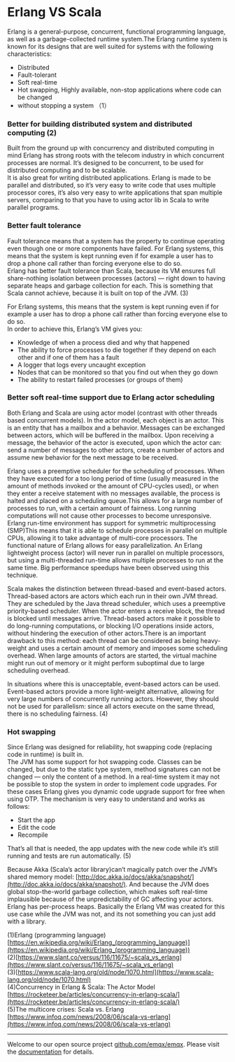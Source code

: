 # Erlang VS Scala

Erlang is a general-purpose, concurrent, functional programming language, as
well as a garbage-collected runtime system.The Erlang runtime system is known
for its designs that are well suited for systems with the following
characteristics:

- Distributed
- Fault-tolerant
- Soft real-time
- Hot swapping, Highly available, non-stop applications where code can be changed
- without stopping a system （1）

### Better for building distributed system and distributed computing (2)

Built from the ground up with concurrency and distributed computing in mind
Erlang has strong roots with the telecom industry in which concurrent processes
are normal. It’s designed to be concurrent, to be used for distributed computing
and to be scalable.<br> It is also great for writing distributed applications.
Erlang is made to be parallel and distributed, so it’s very easy to write code
that uses multiple processor cores, it’s also very easy to write applications
that span multiple servers, comparing to that you have to using actor lib in
Scala to write parallel programs.

### Better fault tolerance

Fault tolerance means that a system has the property to continue operating even
though one or more components have failed. For Erlang systems, this means that
the system is kept running even if for example a user has to drop a phone call
rather than forcing everyone else to do so.<br> Erlang has better fault
tolerance than Scala, because its VM ensures full share-nothing isolation
between processes (actors) — right down to having separate heaps and garbage
collection for each. This is something that Scala cannot achieve, because it is
built on top of the JVM. (3)

For Erlang systems, this means that the system is kept running even if for
example a user has to drop a phone call rather than forcing everyone else to do
so.<br> In order to achieve this, Erlang’s VM gives you:

* Knowledge of when a process died and why that happened
* The ability to force processes to die together if they depend on each other and
if one of them has a fault
* A logger that logs every uncaught exception
* Nodes that can be monitored so that you find out when they go down
* The ability to restart failed processes (or groups of them)

### Better soft real-time support due to Erlang actor scheduling

Both Erlang and Scala are using actor model (contrast with other threads based
concurrent models). In the actor model, each object is an actor. This is an
entity that has a mailbox and a behavior. Messages can be exchanged between
actors, which will be buffered in the mailbox. Upon receiving a message, the
behavior of the actor is executed, upon which the actor can: send a number of
messages to other actors, create a number of actors and assume new behavior for
the next message to be received.

Erlang uses a preemptive scheduler for the scheduling of processes. When they
have executed for a too long period of time (usually measured in the amount of
methods invoked or the amount of CPU-cycles used), or when they enter a receive
statement with no messages available, the process is halted and placed on a
scheduling queue.This allows for a large number of processes to run, with a
certain amount of fairness. Long running computations will not cause other
processes to become unresponsive. Erlang run-time environment has support for
symmetric multiprocessing (SMP)This means that it is able to schedule processes
in parallel on multiple CPUs, allowing it to take advantage of multi-core
processors. The functional nature of Erlang allows for easy parallelization. An
Erlang lightweight process (actor) will never run in parallel on multiple
processors, but using a multi-threaded run-time allows multiple processes to run
at the same time. Big performance speedups have been observed using this
technique.

Scala makes the distinction between thread-based and event-based actors.<br>
Thread-based actors are actors which each run in their own JVM thread. They are
scheduled by the Java thread scheduler, which uses a preemptive priority-based
scheduler. When the actor enters a receive block, the thread is blocked until
messages arrive. Thread-based actors make it possible to do long-running
computations, or blocking I/O operations inside actors, without hindering the
execution of other actors.There is an important drawback to this method: each
thread can be considered as being heavy-weight and uses a certain amount of
memory and imposes some scheduling overhead. When large amounts of actors are
started, the virtual machine might run out of memory or it might perform
suboptimal due to large scheduling overhead.

In situations where this is unacceptable, event-based actors can be used.
Event-based actors provide a more light-weight alternative, allowing for very
large numbers of concurrently running actors. However, they should not be used
for parallelism: since all actors execute on the same thread, there is no
scheduling fairness. (4)

### Hot swapping

Since Erlang was designed for reliability, hot swapping code (replacing code in
runtime) is built in.<br> The JVM has some support for hot swapping code.
Classes can be changed, but due to the static type system, method signatures can
not be changed — only the content of a method. In a real-time system it may not
be possible to stop the system in order to implement code upgrades. For these
cases Erlang gives you dynamic code upgrade support for free when using OTP. The
mechanism is very easy to understand and works as follows:

* Start the app
* Edit the code
* Recompile

That’s all that is needed, the app updates with the new code while it’s still
running and tests are run automatically. (5)

Because Akka (Scala’s actor library)can’t magically patch over the JVM’s shared
memory model:
[http://doc.akka.io/docs/akka/snapshot/](http://doc.akka.io/docs/akka/snapshot/).
And because the JVM does global stop-the-world garbage collection, which makes
soft real-time implausible because of the unpredictability of GC affecting your
actors. Erlang has per-process heaps. Basically the Erlang VM was created for
this use case while the JVM was not, and its not something you can just add with
a library.

(1)Erlang (programming language)
[https://en.wikipedia.org/wiki/Erlang_(programming_language)](https://en.wikipedia.org/wiki/Erlang_(programming_language))<br>
(2)[https://www.slant.co/versus/116/11675/~scala_vs_erlang](https://www.slant.co/versus/116/11675/~scala_vs_erlang)<br>
(3)[https://www.scala-lang.org/old/node/1070.html](https://www.scala-lang.org/old/node/1070.html)<br>
(4)Concurrency in Erlang & Scala: The Actor Model
[https://rocketeer.be/articles/concurrency-in-erlang-scala/](https://rocketeer.be/articles/concurrency-in-erlang-scala/)<br>
(5)The multicore crises: Scala vs. Erlang
[https://www.infoq.com/news/2008/06/scala-vs-erlang](https://www.infoq.com/news/2008/06/scala-vs-erlang)

------

Welcome to our open source project [github.com/emqx/emqx](http://github.com/emqx/emqx). Please visit the [documentation](https://docs.emqx.io) for details.